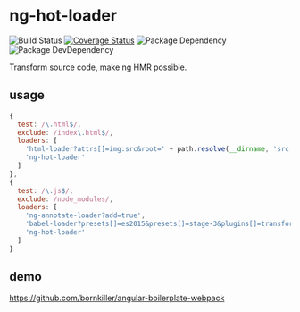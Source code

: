 # ng-hot-loader
![Build Status](https://img.shields.io/travis/bornkiller/ng-hot-loader/master.svg?style=flat)
[![Coverage Status](https://coveralls.io/repos/github/bornkiller/ng-hot-loader/badge.svg?branch=master)](https://coveralls.io/github/bornkiller/ng-hot-loader?branch=master)
![Package Dependency](https://david-dm.org/bornkiller/ng-hot-loader.svg?style=flat)
![Package DevDependency](https://david-dm.org/bornkiller/ng-hot-loader/dev-status.svg?style=flat)

Transform source code, make ng HMR possible.

## usage
```javascript
{
  test: /\.html$/,
  exclude: /index\.html$/,
  loaders: [
    'html-loader?attrs[]=img:src&root=' + path.resolve(__dirname, 'src'),
    'ng-hot-loader'
  ]
},
{
  test: /\.js$/,
  exclude: /node_modules/,
  loaders: [
    'ng-annotate-loader?add=true',
    'babel-loader?presets[]=es2015&presets[]=stage-3&plugins[]=transform-function-bind&cacheDirectory=true',
    'ng-hot-loader'
  ]
}
```

## demo 
https://github.com/bornkiller/angular-boilerplate-webpack